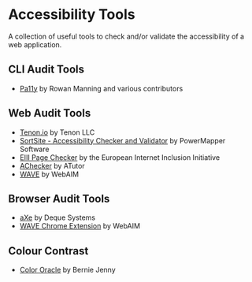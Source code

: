 
# Accessibility Tools

A collection of useful tools to check and/or validate the accessibility of a web application.

## CLI Audit Tools

* [Pa11y](https://github.com/pa11y/pa11y) by Rowan Manning and various contributors

## Web Audit Tools

* [Tenon.io](https://tenon.io) by Tenon LLC
* [SortSite - Accessibility Checker and Validator](https://www.powermapper.com/products/sortsite/checks/accessibility-checks/) by PowerMapper Software
* [EIII Page Checker](http://checkers.eiii.eu/) by the European Internet Inclusion Initiative
* [AChecker](https://achecker.ca/checker/index.php) by ATutor
* [WAVE](https://wave.webaim.org/) by WebAIM

## Browser Audit Tools

* [aXe](https://chrome.google.com/webstore/detail/axe/lhdoppojpmngadmnindnejefpokejbdd) by Deque Systems
* [WAVE Chrome Extension](https://chrome.google.com/webstore/detail/wave-evaluation-tool/jbbplnpkjmmeebjpijfedlgcdilocofh) by WebAIM

## Colour Contrast 

* [Color Oracle](http://www.colororacle.org/) by Bernie Jenny
